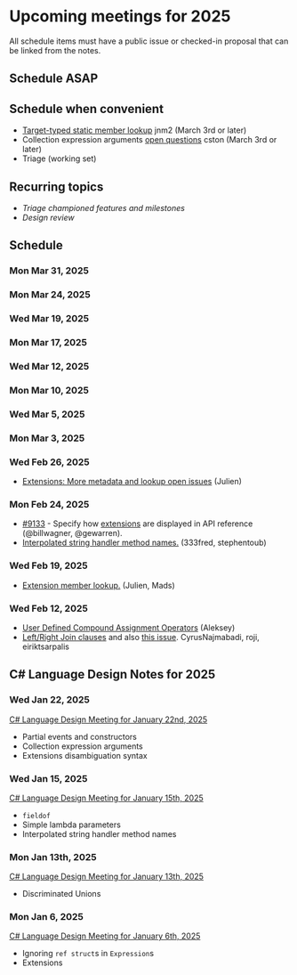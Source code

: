 # Upcoming meetings for 2025

All schedule items must have a public issue or checked-in proposal that can be linked from the notes.

## Schedule ASAP

## Schedule when convenient

- [Target-typed static member lookup](https://github.com/dotnet/csharplang/blob/main/proposals/target-typed-static-member-lookup.md) jnm2 (March 3rd or later)
- Collection expression arguments [open questions](https://github.com/dotnet/csharplang/pull/9158) cston (March 3rd or later)
- Triage (working set)

## Recurring topics

- *Triage championed features and milestones*
- *Design review*

## Schedule

### Mon Mar 31, 2025

### Mon Mar 24, 2025

### Wed Mar 19, 2025

### Mon Mar 17, 2025

### Wed Mar 12, 2025

### Mon Mar 10, 2025

### Wed Mar 5, 2025

### Mon Mar 3, 2025

### Wed Feb 26, 2025

- [Extensions: More metadata and lookup open issues](https://github.com/dotnet/csharplang/blob/main/proposals/extensions.md#open-issues) (Julien)

### Mon Feb 24, 2025

- [#9133](https://github.com/dotnet/csharplang/pull/9133) - Specify how [extensions](../../proposals/extensions.md) are displayed in API reference (@billwagner, @gewarren).
- [Interpolated string handler method names.](https://github.com/dotnet/csharplang/blob/a970d01597886d84d7498e1b6a9d8e8e8ebf02c1/proposals/interpolated-string-handler-method-names.md) (333fred, stephentoub)

### Wed Feb 19, 2025

- [Extension member lookup.](https://github.com/dotnet/csharplang/blob/main/meetings/working-groups/extensions/extensions-lookup.md) (Julien, Mads)

### Wed Feb 12, 2025

- [User Defined Compound Assignment Operators](https://github.com/dotnet/csharplang/blob/main/proposals/user-defined-compound-assignment.md) (Aleksey)
- [Left/Right Join clauses](https://github.com/dotnet/csharplang/blob/main/proposals/left-right-join-in-query-expressions.md) and also [this issue](https://github.com/dotnet/csharplang/issues/8947).  CyrusNajmabadi, roji, eiriktsarpalis

## C# Language Design Notes for 2025

### Wed Jan 22, 2025

[C# Language Design Meeting for January 22nd, 2025](https://github.com/dotnet/csharplang/blob/main/meetings/2025/LDM-2025-01-22.md)

- Partial events and constructors
- Collection expression arguments
- Extensions disambiguation syntax

### Wed Jan 15, 2025

[C# Language Design Meeting for January 15th, 2025](https://github.com/dotnet/csharplang/blob/main/meetings/2025/LDM-2025-01-15.md)

- `fieldof`
- Simple lambda parameters
- Interpolated string handler method names

### Mon Jan 13th, 2025

[C# Language Design Meeting for January 13th, 2025](https://github.com/dotnet/csharplang/blob/main/meetings/2025/LDM-2025-01-13.md)

- Discriminated Unions

### Mon Jan 6, 2025

[C# Language Design Meeting for January 6th, 2025](https://github.com/dotnet/csharplang/blob/main/meetings/2025/LDM-2025-01-06.md)

- Ignoring `ref struct`s in `Expression`s
- Extensions
